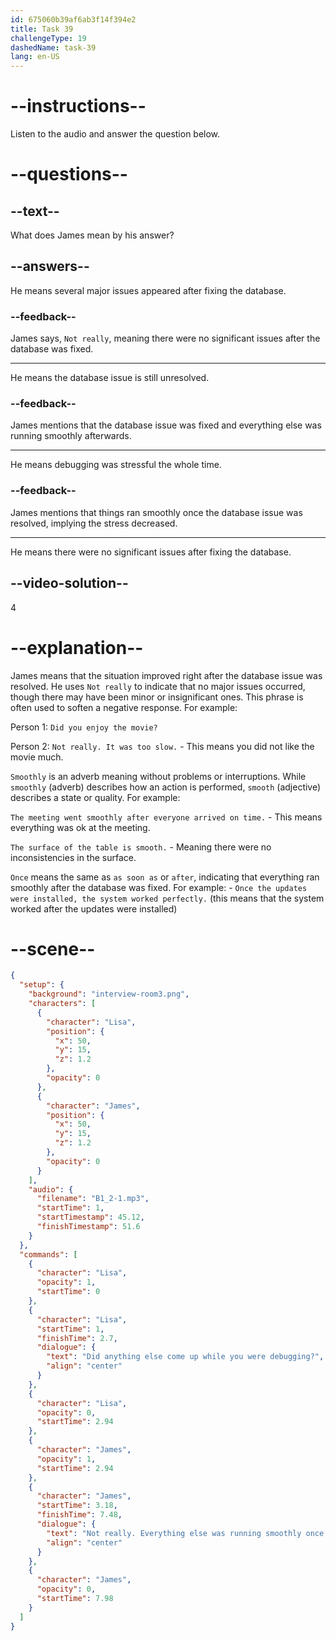 ```yaml
---
id: 675060b39af6ab3f14f394e2
title: Task 39
challengeType: 19
dashedName: task-39
lang: en-US
---
```


<!-- (Audio) Lisa: Did anything else come up while you were debugging? James: Not really. Everything else was running smoothly once the database issue was fixed. -->

# --instructions--

Listen to the audio and answer the question below.

# --questions--

## --text--

What does James mean by his answer?

## --answers--

He means several major issues appeared after fixing the database.

### --feedback--

James says, `Not really`, meaning there were no significant issues after the database was fixed.

---

He means the database issue is still unresolved.

### --feedback--

James mentions that the database issue was fixed and everything else was running smoothly afterwards.

---

He means debugging was stressful the whole time.

### --feedback--

James mentions that things ran smoothly once the database issue was resolved, implying the stress decreased.

---

He means there were no significant issues after fixing the database.

## --video-solution--

4

# --explanation--

James means that the situation improved right after the database issue was resolved. He uses `Not really` to indicate that no major issues occurred, though there may have been minor or insignificant ones. This phrase is often used to soften a negative response. For example: 

Person 1: `Did you enjoy the movie?` 

Person 2: `Not really. It was too slow.` - This means you did not like the movie much.

`Smoothly` is an adverb meaning without problems or interruptions. While `smoothly` (adverb) describes how an action is performed, `smooth` (adjective) describes a state or quality. For example:

`The meeting went smoothly after everyone arrived on time.` - This means everything was ok at the meeting.

`The surface of the table is smooth.` - Meaning there were no inconsistencies in the surface.

`Once` means the same as `as soon as` or `after`, indicating that everything ran smoothly after the database was fixed. For example: - `Once the updates were installed, the system worked perfectly.` (this means that the system worked after the updates were installed)

# --scene--

```json
{
  "setup": {
    "background": "interview-room3.png",
    "characters": [
      {
        "character": "Lisa",
        "position": {
          "x": 50,
          "y": 15,
          "z": 1.2
        },
        "opacity": 0
      },
      {
        "character": "James",
        "position": {
          "x": 50,
          "y": 15,
          "z": 1.2
        },
        "opacity": 0
      }
    ],
    "audio": {
      "filename": "B1_2-1.mp3",
      "startTime": 1,
      "startTimestamp": 45.12,
      "finishTimestamp": 51.6
    }
  },
  "commands": [
    {
      "character": "Lisa",
      "opacity": 1,
      "startTime": 0
    },
    {
      "character": "Lisa",
      "startTime": 1,
      "finishTime": 2.7,
      "dialogue": {
        "text": "Did anything else come up while you were debugging?",
        "align": "center"
      }
    },
    {
      "character": "Lisa",
      "opacity": 0,
      "startTime": 2.94
    },
    {
      "character": "James",
      "opacity": 1,
      "startTime": 2.94
    },
    {
      "character": "James",
      "startTime": 3.18,
      "finishTime": 7.48,
      "dialogue": {
        "text": "Not really. Everything else was running smoothly once the database issue was fixed.",
        "align": "center"
      }
    },
    {
      "character": "James",
      "opacity": 0,
      "startTime": 7.98
    }
  ]
}
```
